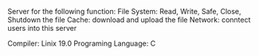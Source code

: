 Server for the following function:
File System: Read, Write, Safe, Close, Shutdown the file
Cache: download and upload the file
Network: conntect users into this server

Compiler: Linix 19.0
Programing Language: C
